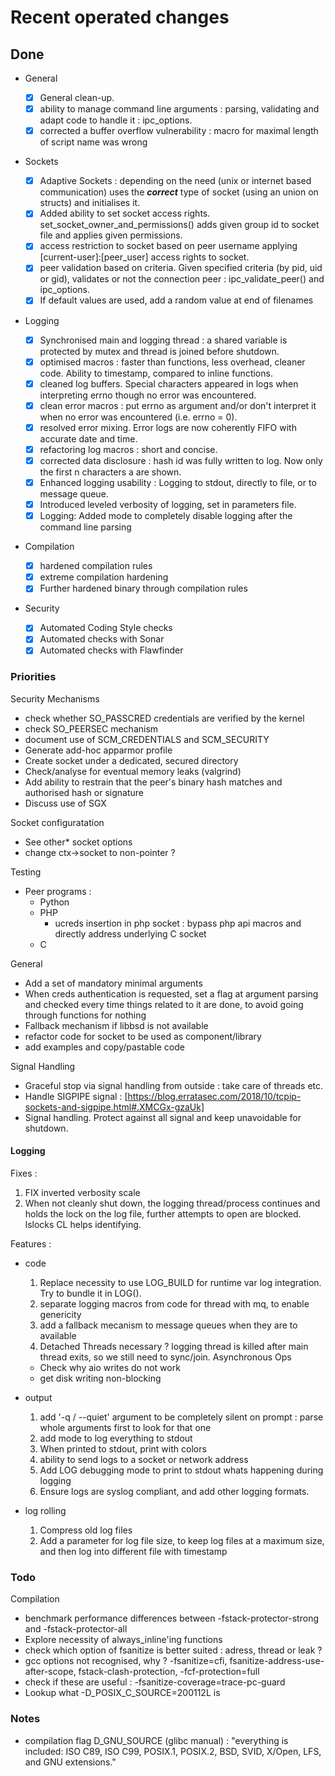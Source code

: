 # Recent operated changes

## Done

- General

  - [x] General clean-up.
  - [x] ability to manage command line arguments : parsing, validating and adapt code to handle it : ipc_options.
  - [x] corrected a buffer overflow vulnerability : macro for maximal length of script name was wrong

- Sockets

  - [x] Adaptive Sockets : depending on the need (unix or internet based communication) uses the **_correct_** type of socket (using an union on structs) and initialises it.
  - [x] Added ability to set socket access rights. set_socket_owner_and_permissions() adds given group id to socket file and applies given permissions.
  - [x] access restriction to socket based on peer username applying [current-user]:[peer_user] access rights to socket.
  - [x] peer validation based on criteria. Given specified criteria (by pid, uid or gid), validates or not the connection peer : ipc_validate_peer() and ipc_options.
  - [x] If default values are used, add a random value at end of filenames

- Logging

  - [x] Synchronised main and logging thread : a shared variable is protected by mutex and thread is joined before shutdown.
  - [x] optimised macros : faster than functions, less overhead, cleaner code. Ability to timestamp, compared to inline functions.
  - [x] cleaned log buffers. Special characters appeared in logs when interpreting errno though no error was encountered.
  - [x] clean error macros : put errno as argument and/or don't interpret it when no error was encountered (i.e. errno = 0).
  - [x] resolved error mixing. Error logs are now coherently FIFO with accurate date and time.
  - [x] refactoring log macros : short and concise.
  - [x] corrected data disclosure : hash id was fully written to log. Now only the first n characters a are shown.
  - [x] Enhanced logging usability : Logging to stdout, directly to file, or to message queue.
  - [x] Introduced leveled verbosity of logging, set in parameters file.
  - [x] Logging: Added mode to completely disable logging after the command line parsing

- Compilation

  - [x] hardened compilation rules
  - [x] extreme compilation hardening
  - [x] Further hardened binary through compilation rules

- Security

  - [x] Automated Coding Style checks
  - [x] Automated checks with Sonar
  - [x] Automated checks with Flawfinder

### Priorities

Security Mechanisms

- check whether SO_PASSCRED credentials are verified by the kernel
- check SO_PEERSEC mechanism
- document use of SCM_CREDENTIALS and SCM_SECURITY
- Generate add-hoc apparmor profile
- Create socket under a dedicated, secured directory
- Check/analyse for eventual memory leaks (valgrind)
- Add ability to restrain that the peer's binary hash matches and authorised hash or signature
- Discuss use of SGX


Socket configuratation

- See other* socket options
- change ctx->socket to non-pointer ?

Testing

- Peer programs :
  - Python
  - PHP
    - ucreds insertion in php socket : bypass php api macros and directly address underlying C socket
  - C

General

- Add a set of mandatory minimal arguments
- When creds authentication is requested, set a flag at argument parsing and checked every time things related to it are done, to avoid going through functions for nothing
- Fallback mechanism if libbsd is not available
- refactor code for socket to be used as component/library
- add examples and copy/pastable code

Signal Handling
- Graceful stop via signal handling from outside : take care of threads etc.
- Handle SIGPIPE signal : [https://blog.erratasec.com/2018/10/tcpip-sockets-and-sigpipe.html#.XMCGx-gzaUk]
- Signal handling. Protect against all signal and keep unavoidable for shutdown.

#### Logging

Fixes :

1) FIX inverted verbosity scale
1) When not cleanly shut down, the logging thread/process continues and holds the lock on the log file, further attempts to open are blocked. lslocks CL helps identifying.

Features :

  - code
    1) Replace necessity to use LOG_BUILD for runtime var log integration. Try to bundle it in LOG().
    1) separate logging macros from code for thread with mq, to enable genericity
    1) add a fallback mecanism to message queues when they are to available
    1) Detached Threads necessary ? logging thread is killed after main thread exits, so we still need to sync/join.
    Asynchronous Ops
    - Check why aio writes do not work
    - get disk writing non-blocking

  - output
    1) add '-q / --quiet' argument to be completely silent on prompt : parse whole arguments first to look for that one
    1) add mode to log everything to stdout
    1) When printed to stdout, print with colors
    1) ability to send logs to a socket or network address
    1) Add LOG debugging mode to print to stdout whats happening during logging
    1) Ensure logs are syslog compliant, and add other logging formats.
  
  - log rolling
    1) Compress old log files
    1) Add a parameter for log file size, to keep log files at a maximum size, and then log into different file with timestamp

### Todo

Compilation

- benchmark performance differences between -fstack-protector-strong and -fstack-protector-all
- Explore necessity of always_inline'ing functions
- check which option of fsanitize is better suited : adress, thread or leak ?
- gcc options not recognised, why ? -fsanitize=cfi, fsanitize-address-use-after-scope, fstack-clash-protection,   -fcf-protection=full
- check if these are useful : -fsanitize-coverage=trace-pc-guard
- Lookup what -D_POSIX_C_SOURCE=200112L is

### Notes

- compilation flag D_GNU_SOURCE (glibc manual) : "everything is included: ISO C89, ISO C99, POSIX.1, POSIX.2, BSD, SVID, X/Open, LFS, and GNU extensions."